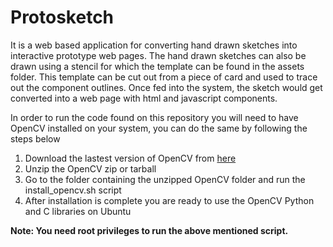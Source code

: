Protosketch
===========

It is a web based application for converting hand drawn sketches into interactive prototype web pages. The hand drawn sketches can also be drawn using a stencil for which the template can be found in the assets folder. This template can be cut out from a piece of card and used to trace out the component outlines. Once fed into the system, the sketch would get converted into a web page with html and javascript components. 

In order to run the code found on this repository you will need to have OpenCV installed on your system, you can do the same by following the steps below

1. Download the lastest version of OpenCV from [here](http://sourceforge.net/projects/opencvlibrary/files/opencv-unix/)
2. Unzip the OpenCV zip or tarball 
3. Go to the folder containing the unzipped OpenCV folder and run the install_opencv.sh script
4. After installation is complete you are ready to use the OpenCV Python and C libraries on Ubuntu

**Note: You need root privileges to run the above mentioned script.**


